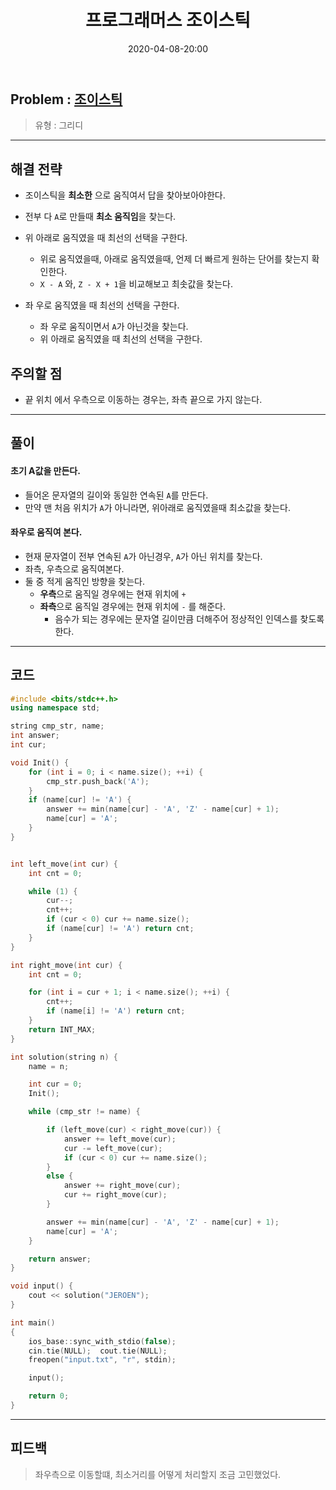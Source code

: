 ﻿---
title: 프로그래머스 조이스틱
date: 2020-04-08-20:00
categories:
- PS

tags:
- Programmers
- PS
- Problem Solve
- Greedy
---

## Problem : [조이스틱](https://programmers.co.kr/learn/courses/30/lessons/42860)
> 유형 : 그리디

---


<!-- 문제 복붙은 할 필요가 없다는 생각에 앞으로 따로 옮기지 않습니다.

**문제 설명**

> 두 정수 A와 B를 입력받은 다음, A+B를 출력하는 프로그램을 작성하시오.


**예제 입력**

> 입력설명

```
1 2
```

**예제 출력**

> 출력 설명

```
3
```

--- 

-->


## 해결 전략

* 조이스틱을 **최소한** 으로 움직여서 답을 찾아보아야한다. 
* 전부 다 `A`로 만들때 **최소 움직임**을 찾는다.

* 위 아래로 움직였을 때 최선의 선택을 구한다.
	* 위로 움직였을때, 아래로 움직였을때, 언제 더 빠르게 원하는 단어를 찾는지 확인한다.
	* `X - A` 와, `Z - X + 1`을 비교해보고 최솟값을 찾는다.

* 좌 우로 움직였을 때 최선의 선택을 구한다.
	* 좌 우로 움직이면서 `A`가 아닌것을 찾는다.
	* 위 아래로 움직였을 때 최선의 선택을 구한다.


## 주의할 점

* 끝 위치 에서 우측으로 이동하는 경우는, 좌측 끝으로 가지 않는다.

---


## 풀이

#### 초기 A값을 만든다.
* 들어온 문자열의 길이와 동일한 연속된 `A`를 만든다.
* 만약 맨 처음 위치가 `A`가 아니라면, 위아래로 움직였을때 최소값을 찾는다.


#### 좌우로 움직여 본다.
* 현재 문자열이 전부 연속된 `A`가 아닌경우, `A`가 아닌 위치를 찾는다.
* 좌측, 우측으로 움직여본다.
* 둘 중 적게 움직인 방향을 찾는다.
	* **우측**으로 움직일 경우에는 현재 위치에 `+`
	* **좌측**으로 움직일 경우에는 현재 위치에 `-` 를 해준다.
		* 음수가 되는 경우에는 문자열 길이만큼 더해주어 정상적인 인덱스를 찾도록한다.


---

## 코드

```c++
#include <bits/stdc++.h>
using namespace std;

string cmp_str, name;
int answer;
int cur;

void Init() {
    for (int i = 0; i < name.size(); ++i) {
        cmp_str.push_back('A');
    }
    if (name[cur] != 'A') {
        answer += min(name[cur] - 'A', 'Z' - name[cur] + 1);
        name[cur] = 'A';
    }
}


int left_move(int cur) {
    int cnt = 0;

    while (1) {
        cur--;
        cnt++;
        if (cur < 0) cur += name.size();
        if (name[cur] != 'A') return cnt;
    }
}

int right_move(int cur) {
    int cnt = 0;

    for (int i = cur + 1; i < name.size(); ++i) {
        cnt++;
        if (name[i] != 'A') return cnt;
    }
    return INT_MAX;
}

int solution(string n) {
    name = n;

    int cur = 0;
    Init();

    while (cmp_str != name) {

        if (left_move(cur) < right_move(cur)) {
            answer += left_move(cur);
            cur -= left_move(cur);
            if (cur < 0) cur += name.size();
        }
        else {
            answer += right_move(cur);
            cur += right_move(cur);
        }

        answer += min(name[cur] - 'A', 'Z' - name[cur] + 1);
        name[cur] = 'A';
    }

    return answer;
}

void input() {
    cout << solution("JEROEN");
}

int main()
{
    ios_base::sync_with_stdio(false);
    cin.tie(NULL);  cout.tie(NULL);
    freopen("input.txt", "r", stdin);

    input();

    return 0;
}
```


---


## 피드백


> 좌우측으로 이동할떄, 최소거리를 어떻게 처리할지 조금 고민했었다.
